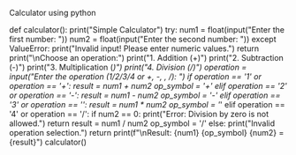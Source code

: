 Calculator using python

def calculator():
    print("Simple Calculator")
    try:
        num1 = float(input("Enter the first number: "))
        num2 = float(input("Enter the second number: "))
    except ValueError:
        print("Invalid input! Please enter numeric values.")
        return
    print("\nChoose an operation:")
    print("1. Addition (+)")
    print("2. Subtraction (-)")
    print("3. Multiplication (*)")
    print("4. Division (/)")
    operation = input("Enter the operation (1/2/3/4 or +, -, *, /): ")
    if operation == '1' or operation == '+':
        result = num1 + num2
        op_symbol = '+'
    elif operation == '2' or operation == '-':
        result = num1 - num2
        op_symbol = '-'
    elif operation == '3' or operation == '*':
        result = num1 * num2
        op_symbol = '*'
    elif operation == '4' or operation == '/':
        if num2 == 0:
            print("Error: Division by zero is not allowed.")
            return
        result = num1 / num2
        op_symbol = '/'
    else:
        print("Invalid operation selection.")
        return
    print(f"\nResult: {num1} {op_symbol} {num2} = {result}")
calculator()
 
